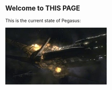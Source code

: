 ## Welcome to THIS PAGE



This is the current state of Pegasus:

![Pegasus_destruction.jpg](Pegasus_destruction.jpg)

